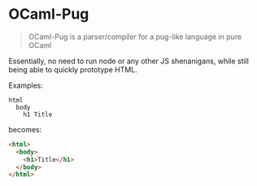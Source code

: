 # OCaml-Pug 

> OCaml-Pug is a parser/compiler for a pug-like language in pure OCaml

Essentially, no need to run node or any other JS shenanigans, while
still being able to quickly prototype HTML.


Examples:

```pug
html
  body
    h1 Title
```

becomes:

```html
<html>
  <body>
    <h1>Title</h1>
  </body>
</html>
```

